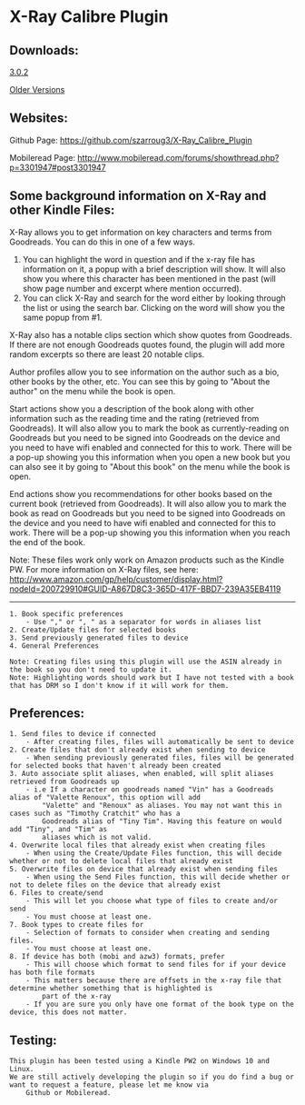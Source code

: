 # X-Ray Calibre Plugin
Downloads:
----------------------------------------------------------------------------------------------------------------------------------
[3.0.2](https://github.com/szarroug3/X-Ray_Calibre_Plugin/blob/master/Versions/xray_creator_calibre_plugin_3_0_2.zip?raw=true)

[Older Versions](https://github.com/szarroug3/X-Ray_Calibre_Plugin/releases)

Websites:
----------------------------------------------------------------------------------------------------------------------------------
Github Page: https://github.com/szarroug3/X-Ray_Calibre_Plugin

Mobileread Page: http://www.mobileread.com/forums/showthread.php?p=3301947#post3301947

Some background information on X-Ray and other Kindle Files:
----------------------------------------------------------------------------------------------------------------------------------
X-Ray allows you to get information on key characters and terms from Goodreads. You can do this in one of a few ways.

1. You can highlight the word in question and if the x-ray file has information on it, a popup with a brief description will
	show. It will also show you where this character has been mentioned in the past (will show page number and excerpt where
	mention occurred).
2. You can click X-Ray and search for the word either by looking through the list or using the search bar. Clicking on the word
	will show you the same popup from #1.
	
X-Ray also has a notable clips section which show quotes from Goodreads. If there are not enough Goodreads quotes found, the
	plugin will add more random excerpts so there are least 20 notable clips.

Author profiles allow you to see information on the author such as a bio, other books by the other, etc. You can see this by going
to "About the author" on the menu while the book is open.

Start actions show you a description of the book along with other information such as the reading time and the rating (retrieved
from Goodreads). It will also allow you to mark the book as currently-reading on Goodreads but you need to be signed into Goodreads
on the device and you need to have wifi enabled and connected for this to work. There will be a pop-up showing you this information
when you open a new book but you can also see it by going to "About this book" on the menu while the book is open.

End actions show you recommendations for other books based on the current book (retrieved from Goodreads). It will also allow you
to mark the book as read on Goodreads but you need to be signed into Goodreads on the device and you need to have wifi enabled and
connected for this to work. There will be a pop-up showing you this information when you reach the end of the book.

Note: These files work only work on Amazon products such as the Kindle PW. For more information on X-Ray files, see here:
	http://www.amazon.com/gp/help/customer/display.html?nodeId=200729910#GUID-A867D8C3-365D-417F-BBD7-239A35EB4119

----------------------------------------------------------------------------------------------------------------------------------
	1. Book specific preferences
		- Use "," or ", " as a separator for words in aliases list
	2. Create/Update files for selected books
	3. Send previously generated files to device
	4. General Preferences

	Note: Creating files using this plugin will use the ASIN already in the book so you don't need to update it.
	Note: Highlighting words should work but I have not tested with a book that has DRM so I don't know if it will work for them.

Preferences:
----------------------------------------------------------------------------------------------------------------------------------
	1. Send files to device if connected
		- After creating files, files will automatically be sent to device
	2. Create files that don't already exist when sending to device
		- When sending previously generated files, files will be generated for selected books that haven't already been created
	3. Auto associate split aliases, when enabled, will split aliases retrieved from Goodreads up
		- i.e If a character on goodreads named "Vin" has a Goodreads alias of "Valette Renoux", this option will add
			"Valette" and "Renoux" as aliases. You may not want this in cases such as "Timothy Cratchit" who has a
			Goodreads alias of "Tiny Tim". Having this feature on would add "Tiny", and "Tim" as
			aliases which is not valid.
	4. Overwrite local files that already exist when creating files
		- When using the Create/Update Files function, this will decide whether or not to delete local files that already exist
	5. Overwrite files on device that already exist when sending files
		- When using the Send Files function, this will decide whether or not to delete files on the device that already exist
	6. Files to create/send
		- This will let you choose what type of files to create and/or send
		- You must choose at least one.
	7. Book types to create files for
		- Selection of formats to consider when creating and sending files.
		- You must choose at least one.
	8. If device has both (mobi and azw3) formats, prefer
		- This will choose which format to send files for if your device has both file formats
		- This matters because there are offsets in the x-ray file that determine whether something that is highlighted is
			part of the x-ray
		- If you are sure you only have one format of the book type on the device, this does not matter.

Testing:
----------------------------------------------------------------------------------------------------------------------------------
	This plugin has been tested using a Kindle PW2 on Windows 10 and Linux.
	We are still actively developing the plugin so if you do find a bug or want to request a feature, please let me know via
		Github or Mobileread.
